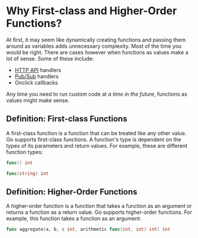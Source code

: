 # Why First-class and Higher-Order Functions?

At first, it may seem like dynamically creating functions and passing them around as variables adds unnecessary complexity. Most of the time you would be right. There are cases however when functions as values make a lot of sense. Some of these include:

* [HTTP API](https://en.wikipedia.org/wiki/Web_API) handlers
* [Pub/Sub](https://en.wikipedia.org/wiki/Publish%E2%80%93subscribe_pattern) handlers
* Onclick callbacks

Any time you need to run custom code at *a time in the future*, functions as values might make sense.

## Definition: First-class Functions

A first-class function is a function that can be treated like any other value. Go supports first-class functions. A function's type is dependent on the types of its parameters and return values. For example, these are different function types:

```go
func() int
```

```go
func(string) int
```

## Definition: Higher-Order Functions

A higher-order function is a function that takes a function as an argument or returns a function as a return value. Go supports higher-order functions. For example, this function takes a function as an argument:

```go
func aggregate(a, b, c int, arithmetic func(int, int) int) int
```
